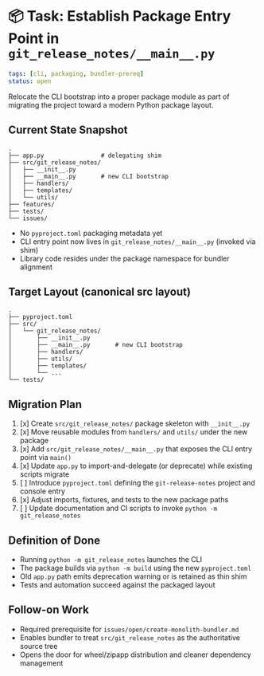 # 📦 Task: Establish Package Entry Point in `git_release_notes/__main__.py`

```yaml
tags: [cli, packaging, bundler-prereq]
status: open
```

Relocate the CLI bootstrap into a proper package module as part of migrating the
project toward a modern Python package layout.

## Current State Snapshot

```
.
├── app.py                # delegating shim
├── src/git_release_notes/
│   ├── __init__.py
│   ├── __main__.py       # new CLI bootstrap
│   ├── handlers/
│   ├── templates/
│   └── utils/
├── features/
├── tests/
└── issues/
```

- No `pyproject.toml` packaging metadata yet
- CLI entry point now lives in `git_release_notes/__main__.py` (invoked via shim)
- Library code resides under the package namespace for bundler alignment

## Target Layout (canonical src layout)

```
.
├── pyproject.toml
├── src/
│   └── git_release_notes/
│       ├── __init__.py
│       ├── __main__.py       # new CLI bootstrap
│       ├── handlers/
│       ├── utils/
│       ├── templates/
│       └── ...
└── tests/
```

## Migration Plan

1. [x] Create `src/git_release_notes/` package skeleton with `__init__.py`
2. [x] Move reusable modules from `handlers/` and `utils/` under the new package
3. [x] Add `src/git_release_notes/__main__.py` that exposes the CLI entry point via `main()`
4. [x] Update `app.py` to import-and-delegate (or deprecate) while existing scripts migrate
5. [ ] Introduce `pyproject.toml` defining the `git-release-notes` project and console entry
6. [x] Adjust imports, fixtures, and tests to the new package paths
7. [ ] Update documentation and CI scripts to invoke `python -m git_release_notes`

## Definition of Done

- Running `python -m git_release_notes` launches the CLI
- The package builds via `python -m build` using the new `pyproject.toml`
- Old `app.py` path emits deprecation warning or is retained as thin shim
- Tests and automation succeed against the packaged layout

## Follow-on Work

- Required prerequisite for `issues/open/create-monolith-bundler.md`
- Enables bundler to treat `src/git_release_notes` as the authoritative source tree
- Opens the door for wheel/zipapp distribution and cleaner dependency management
